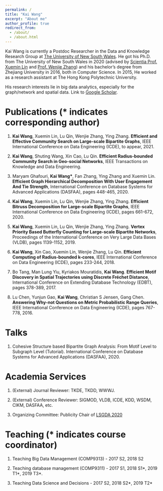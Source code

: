 ```yaml
---
permalink: /
title: "Kai Wang"
excerpt: "About me"
author_profile: true
redirect_from: 
  - /about/
  - /about.html
---
```


Kai Wang is currently a Postdoc Researcher in the Data and Knowledge Research Group at [The University of New South Wales](https://www.unsw.edu.au/). He got his Ph.D. from The University of New South Wales in 2020 (advised by [Scientia Prof. Xuemin Lin](http://www.cse.unsw.edu.au/~lxue/) and [Prof. Wenjie Zhang](http://www.cse.unsw.edu.au/~zhangw/)) and his bachelor’s degree from Zhejiang University in 2016, both in Computer Science. In 2015, He worked as a research assistant at The Hong Kong Polytechnic University. 

His research interests lie in big data analytics, especially for the graph/network and spatial data.  Link to [Google Scholar](https://scholar.google.com/citations?user=G4DiwTIAAAAJ&hl=en).

Publications (* indicates corresponding author)
======
1. **Kai Wang**, Xuemin Lin, Lu Qin, Wenjie Zhang, Ying Zhang. **Efficient and Effective Community Search on Large-scale Bipartite Graphs**, IEEE International Conference on Data Engineering (ICDE), to appear, 2021.

2. **Kai Wang**, Shuting Wang, Xin Cao, Lu Qin. **Efficient Radius-bounded Community Search in Geo-social Networks**, IEEE Transactions on Knowledge and Data Engineering.

3. Maryam Ghafouri, **Kai Wang\***, Fan Zhang, Ying Zhang and Xuemin Lin. **Efficient Graph Hierarchical Decomposition With User Engagement And Tie Strength**, International Conference on Database Systems for Advanced Applications (DASFAA), pages 448-465, 2020.

4. **Kai Wang**, Xuemin Lin, Lu Qin, Wenjie Zhang, Ying Zhang. **Efficient Bitruss Decomposition for Large-scale Bipartite Graphs**, IEEE International Conference on Data Engineering (ICDE), pages 661-672, 2020.

5. **Kai Wang**, Xuemin Lin, Lu Qin, Wenjie Zhang, Ying Zhang. **Vertex Priority Based Butterfly Counting for Large-scale Bipartite Networks**, Proceedings of the International Conference on Very Large Data Bases (VLDB), pages 1139-1152, 2019.

6. **Kai Wang**, Xin Cao, Xuemin Lin, Wenjie Zhang, Lu Qin. **Efficient Computing of Radius-bounded k-cores**, IEEE International Conference on Data Engineering (ICDE), pages 233-244, 2018.

7. Bo Tang, Man Lung Yiu, Kyriakos Mouratidis, **Kai Wang**. **Efficient Motif Discovery in Spatial Trajectories using Discrete Fréchet Distance**, International Conference on Extending Database Technology (EDBT), pages 378-389, 2017.

8. Lu Chen, Yunjun Gao, **Kai Wang**, Christian S Jensen, Gang Chen. **Answering Why-not Questions on Metric Probabilistic Range Queries**, IEEE International Conference on Data Engineering (ICDE), pages 767-778, 2016.

Talks
======
1. Cohesive Structure based Bipartite Graph Analysis: From Motif Level to Subgraph Level (Tutorial). International Conference on Database Systems for Advanced Applications (DASFAA), 2020.

Academia Services
======
1. (External) Journal Reviewer: TKDE, TKDD, WWWJ.

2. (External) Conference Reviewer: SIGMOD, VLDB, ICDE, KDD, WSDM, CIKM, DASFAA, etc.

3. Organizing Committee: Publicity Chair of [LSGDA 2020](https://www.google.com/url?q=https%3A%2F%2Flsgda.github.io%2F2020%2F&sa=D&sntz=1&usg=AFQjCNFYfkgg9wBrWW8wUaG8GCGXJz3z_A)

Teaching (* indicates course coordinator)
======

1. Teaching Big Data Management  (COMP9313) -  2017 S2, 2018 S2

2. Teaching database management (COMP9311) -  2017 S1, 2018 S1*, 2019 T1*, 2019 T3*.

3. Teaching Data Science and Decisions -  2017 S2, 2018 S2*, 2019 T2*

